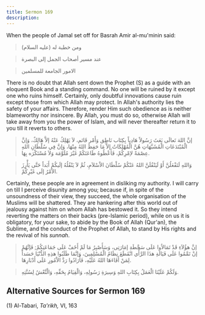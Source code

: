 ```yaml
---
title: Sermon 169
description: 
---
```


When the people of Jamal set off for Basrah Amir al-mu\'minin said:

> ومن خطبة له (عليه السلام)

> عند مسير أصحاب الجمل إلى البصرة

> الامور الجامعة للمسلمين

There is no doubt that Allah sent down the Prophet (S) as a guide with
an eloquent Book and a standing command. No one will be ruined by it
except one who ruins himself. Certainly, only doubtful innovations cause
ruin except those from which Allah may protect. In Allah\'s authority
lies the safety of your affairs. Therefore, render Him such obedience as
is neither blameworthy nor insincere. By Allah, you must do so,
otherwise Allah will take away from you the power of Islam, and will
never thereafter return it to you till it reverts to others.

> إنَّ اللهَ تَعالَى بَعَثَ رَسُولاً هَادِياً بِكِتَاب نَاطِق وَأَمْر قَائم، لاَ يَهْلِكُ عَنْهُ إلاَّ
> هَالِكٌ، وَإنَّ الْمُبْتَدَعَاتِ الْمُشَبَّهَاتِ هُنَّ الْمُهْلِكَاتُ إلاَّ مَا حَفِظَ اللهُ مِنْهَا، وَإنَّ فِي
> سُلْطَانِ اللهِ عِصْمَةً لاِمْرِكُمْ، فَأَعْطُوهُ طَاعَتَكُمْ غَيْرَ مُلَوَّمَة وَلاَ مُسْتَكْرَه بِهَا.

> وَاللهِ لَتَفْعَلُنَّ أَوْ لَيَنْقُلَنَّ اللهُ عَنْكُمْ سُلْطَانَ الاْسْلاَمِ، ثُمَّ لاَ يَنْقُلُهُ إلَيكُمْ أَبَداً
> حَتَّى يَأْرِزَ الاْمْرُ إلَى غَيْرِكُمْ.

Certainly, these people are in agreement in disliking my authority. I
will carry on till I perceive disunity among you; because if, in spite
of the unsoundness of their view, they succeed, the whole organisation
of the Muslims will be shattered. They are hankering after this world
out of jealousy against him on whom Allah has bestowed it. So they
intend reverting the matters on their backs (pre-Islamic period), while
on us it is obligatory, for your sake, to abide by the Book of Allah
(Qur\'an), the Sublime, and the conduct of the Prophet of Allah, to
stand by His rights and the revival of his *sunnah*.

> إنَّ هؤُلاَءِ قَدْ تَمَالاُوا عَلَى سَخْطَةِ إمَارَتِى، وَسَأَصْبِرُ مَا لَمْ أَخَفْ عَلَى جَمَاعَتِكُمْ;
> فَإنَّهُمْ إنْ تَمَّمُوا عَلَى فَيَالَةِ هذَا الرَّأْي انْقَطَعَ نِظَامُ الْمُسْلِمِينَ، وَإنَّمَا طَلَبُوا
> هذِهِ الدُّنْيَا حَسَداً لِمَنْ أَفَاءَهَا اللهُ عَلَيْهِ، فَأَرَادُوا رَدَّ الاْمُورِ عَلَى أَدْبَارِهَا.

> وَلَكُمْ عَلَيْنَا الْعَمَلُ بِكِتَابِ اللهِ وَسِيرَةِ رَسُولِهِ، وَالْقِيَامُ بِحَقِّهِ، وَالْنَّعْشُ لِسُنَّتِهِ.

## Alternative Sources for Sermon 169

\(1\) Al-Tabari, *Ta\'rikh,* VI, 163
